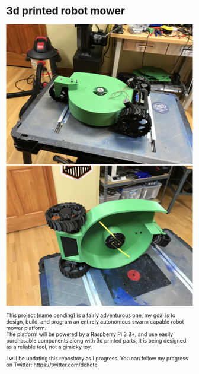 # 3d printed robot mower

![assembled1](images/IMG_6063.JPG "3d printed robot mower")
![assembled2](images/IMG_6065.JPG "3d printed robot mower")

This project (name pending) is a fairly adventurous one, my goal is to design, build, and program an entirely autonomous swarm capable robot mower platform.  
The platform will be powered by a Raspberry Pi 3 B+, and use easily purchasable components along with 3d printed parts, it is being designed as a reliable tool, not a gimicky toy.

I will be updating this repository as I progress. You can follow my progress on Twitter: https://twitter.com/dchote

